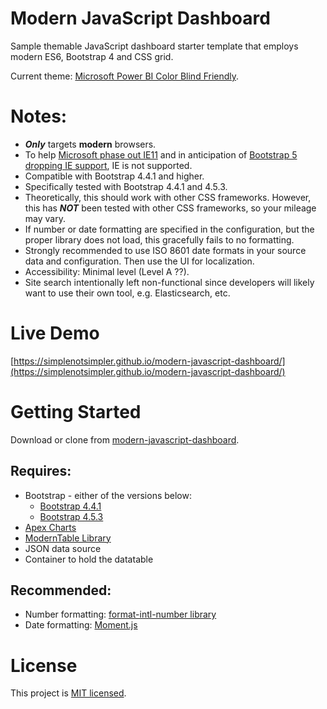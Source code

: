 # Modern JavaScript Dashboard
Sample themable JavaScript dashboard starter template that employs modern ES6, Bootstrap 4 and CSS grid. 

Current theme: [Microsoft Power BI Color Blind Friendly](https://community.powerbi.com/t5/Themes-Gallery/Color-Blind-Friendly/td-p/140597). 

# Notes:
* __*Only*__ targets **modern** browsers. 
* To help [Microsoft phase out IE11](https://techcommunity.microsoft.com/t5/microsoft-365-blog/microsoft-365-apps-say-farewell-to-internet-explorer-11-and/ba-p/1591666) and in anticipation of [Bootstrap 5 dropping IE support](https://blog.getbootstrap.com/2020/06/16/bootstrap-5-alpha/), IE is not supported.
* Compatible with Bootstrap 4.4.1 and higher.
* Specifically tested with Bootstrap 4.4.1 and 4.5.3.
* Theoretically, this should work with other CSS frameworks. However, this has __*NOT*__ been tested with other CSS frameworks, so your mileage may vary.
* If number or date formatting are specified in the configuration, but the proper library does not load, this gracefully fails to no formatting.
* Strongly recommended to use ISO 8601 date formats in your source data and configuration. Then use the UI for localization.
* Accessibility: Minimal level (Level A ??).
* Site search intentionally left non-functional since developers will likely want to use their own tool, e.g. Elasticsearch, etc.

# Live Demo
[https://simplenotsimpler.github.io/modern-javascript-dashboard/](https://simplenotsimpler.github.io/modern-javascript-dashboard/)

# Getting Started
Download or clone from [modern-javascript-dashboard](https://github.com/simplenotsimpler/modern-javascript-dashboard).

## Requires:
* Bootstrap - either of the versions below:
  * [Bootstrap 4.4.1](https://getbootstrap.com/docs/4.4/getting-started/introduction/)
  * [Bootstrap 4.5.3](https://getbootstrap.com/docs/4.5/getting-started/introduction/)
* [Apex Charts](https://github.com/apexcharts/apexcharts.js)
* [ModernTable Library](https://github.com/simplenotsimpler/modern-table)
* JSON data source
* Container to hold the datatable 

## Recommended:
* Number formatting: [format-intl-number library](https://github.com/simplenotsimpler/format-intl-number)
* Date formatting: [Moment.js](https://momentjs.com/)

# License
This project is [MIT licensed](./LICENSE).